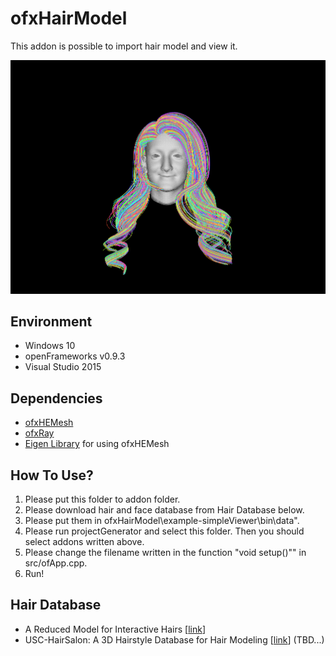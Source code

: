 # ofxHairModel

This addon is possible to import hair model and view it.

<img src="top.png" alt="hair result" width="600px">

## Environment
  + Windows 10
  + openFrameworks v0.9.3
  + Visual Studio 2015

## Dependencies
  + <a href="https://github.com/weshoke/ofxHEMesh">ofxHEMesh</a>
  + <a href="https://github.com/elliotwoods/ofxRay">ofxRay</a>
  + <a href="http://eigen.tuxfamily.org/index.php?title=Main_Page">Eigen Library</a> for using ofxHEMesh

## How To Use?
  1. Please put this folder to addon folder.
  2. Please download hair and face database from Hair Database below.
  3. Please put them in ofxHairModel\example-simpleViewer\bin\data".
  4. Please run projectGenerator and select this folder. Then you should select addons written above.
  5. Please change the filename written in the function "void setup()"" in src/ofApp.cpp.
  6. Run!

## Hair Database
+ A Reduced Model for Interactive Hairs [<a href="http://gaps-zju.org/reducedhair/">link</a>]
+ USC-HairSalon: A 3D Hairstyle Database for Hair Modeling [<a href="http://www-scf.usc.edu/~liwenhu/SHM/database.html">link</a>]
 (TBD...)  
